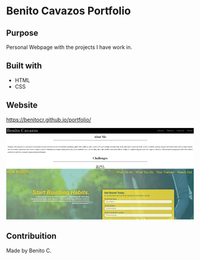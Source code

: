 # Benito Cavazos Portfolio

## Purpose
Personal Webpage with the projects I have work in.

## Built with
* HTML
* CSS

## Website
https://benitocr.github.io/portfolio/

![page of benitos portfolio](develop/images/web.JPG)

## Contribuition
Made by Benito C.

